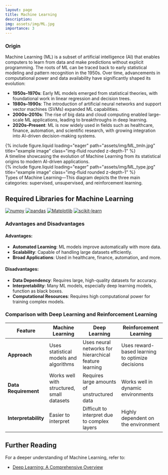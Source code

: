 ```yaml
---
layout: page
title: Machine Learning
description: 
img: assets/img/ML.jpg
importance: 3
---
```


### Origin
Machine Learning (ML) is a subset of artificial intelligence (AI) that enables computers to learn from data and make predictions without explicit programming. The roots of ML can be traced back to early statistical modeling and pattern recognition in the 1950s. Over time, advancements in computational power and data availability have significantly shaped its evolution:

- **1950s–1970s**: Early ML models emerged from statistical theories, with foundational work in linear regression and decision trees.
- **1980s–1990s**: The introduction of artificial neural networks and support vector machines (SVMs) expanded ML capabilities.
- **2000s–2010s**: The rise of big data and cloud computing enabled large-scale ML applications, leading to breakthroughs in deep learning.
- **2020s–Present**: ML is now widely used in fields such as healthcare, finance, automation, and scientific research, with growing integration into AI-driven decision-making systems.


<div class="row justify-content-center">
    <div class="col-sm mt-3 mt-md-0 text-center">
        {% include figure.liquid loading="eager" path="assets/img/ML_tmln.jpg" title="example image" class="img-fluid rounded z-depth-1" %}
    </div>
</div>
<div class="text-center">
    <div class="caption">
        A timeline showcasing the evolution of Machine Learning from its statistical origins to modern AI-driven applications.
    </div>
</div>

<div class="row justify-content-center">
    <div class="col-sm mt-3 mt-md-0 text-center">
        {% include figure.liquid loading="eager" path="assets/img/ML_type.jpg" title="example image" class="img-fluid rounded z-depth-1" %}
    </div>
</div>
<div class="text-center">
    <div class="caption">
       Types of Machine Learning—This diagram depicts the three main categories: supervised, unsupervised, and reinforcement learning.
    </div>
</div>


## Required Libraries for Machine Learning 

[![numpy](https://img.shields.io/badge/NumPy-013243.svg?style=for-the-badge&logo=NumPy&logoColor=white)](https://numpy.org/doc/stable/user/index.html)
[![pandas](https://img.shields.io/badge/pandas-150458.svg?style=for-the-badge&logo=pandas&logoColor=white)](https://pandas.pydata.org/docs/getting_started/index.html)
[![Matplotlib](https://img.shields.io/badge/Matplotlib-%23ffffff.svg?style=for-the-badge&logo=Matplotlib&logoColor=black)](https://matplotlib.org/3.5.3/users/index.html)
[![scikit-learn](https://img.shields.io/badge/scikitlearn-F7931E.svg?style=for-the-badge&logo=scikit-learn&logoColor=black)](https://scikit-learn.org/stable/user_guide.html)


### Advantages and Disadvantages

#### Advantages:
- **Automated Learning**: ML models improve automatically with more data.
- **Scalability**: Capable of handling large datasets efficiently.
- **Broad Applications**: Used in healthcare, finance, automation, and more.

#### Disadvantages:
- **Data Dependency**: Requires large, high-quality datasets for accuracy.
- **Interpretability**: Many ML models, especially deep learning models, function as black boxes.
- **Computational Resources**: Requires high computational power for training complex models.

### Comparison with Deep Learning and Reinforcement Learning

| Feature | Machine Learning | Deep Learning | Reinforcement Learning |
|---------|----------------|--------------|----------------------|
| **Approach** | Uses statistical models and algorithms | Uses neural networks for hierarchical feature learning | Uses reward-based learning to optimize decisions |
| **Data Requirement** | Works well with structured, small datasets | Requires large amounts of unstructured data | Works well in dynamic environments |
| **Interpretability** | Easier to interpret | Difficult to interpret due to complex layers | Highly dependent on the environment |





## Further Reading

For a deeper understanding of Machine Learning, refer to: 

- [Deep Learning: A Comprehensive Overview](https://link.springer.com/article/10.1007/s42979-021-00815-1)




